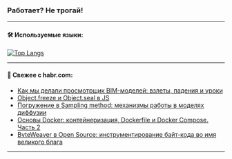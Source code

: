 ### Работает? Не трогай!

---
<!--
#### 🛠️ Technical stack:

![Java](https://img.shields.io/badge/Java-informational?logo=Oracle&style=flat&logoColor=white&color=FF4500)
![Kotlin](https://img.shields.io/badge/Kotlin-informational?logo=Kotlin&style=flat&logoColor=white&color=774D97)
![TS](https://img.shields.io/badge/TypeScript-informational?logo=typeScript&style=flat&logoColor=black&color=017acc)
![Python](https://img.shields.io/badge/Python-informational?logo=Python&style=flat&logoColor=black&color=ffdd54) <br>
![Spring](https://img.shields.io/badge/Spring-informational?logo=Spring&style=flat&logoColor=white&color=6DB33F) 
![SpringBoot](https://img.shields.io/badge/SpringBoot-informational?logo=SpringBoot&style=flat&logoColor=white&color=6DB33F)
![Nest](https://img.shields.io/badge/NestJS-informational?logo=NestJS&style=flat&logoColor=white&color=E0234E) 
![NodeJS](https://img.shields.io/badge/NodeJS-informational?logo=node.js&style=flat&logoColor=white&color=70A760)<br>
![PostgreSQL](https://img.shields.io/badge/PostgreSQL-informational?logo=PostgreSQL&style=flat&logoColor=white&color=DAA520)
![MongoDB](https://img.shields.io/badge/MongoDB-informational?logo=MongoDB&style=flat&logoColor=white&color=870000)
![Apache](https://img.shields.io/badge/Apache-informational?logo=apache&style=flat&logoColor=white&color=f74e28)

___ 
-->

#### 🛠️ Используемые языки:

[![Top Langs](https://github-readme-stats-u2qms2cxw-advtsettinggmailcoms-projects.vercel.app/api/top-langs/?username=zloylis&langs_count=10&hide_title=true&title_color=e6edf3&size_weight=0.5&count_weight=0.5&layout=compact&hide_progress=true&hide_border=true&theme=dracula)](https://github.com/zloylis)

<!---


####  :octocat:&nbsp;&nbsp; Статистика:

![GitHub stats](https://github-readme-stats-u2qms2cxw-advtsettinggmailcoms-projects.vercel.app/api?username=zloylis&show_icons=true&hide_border=true&theme=dracula&title_color=e6edf3&include_all_commits=true&count_private=true&hide_rank=false&hide_title=true&rank_icon=github)
-->
---

#### 💬 Свежее с habr.com:

<!-- BLOG-POST-LIST:START -->
- [Как мы делали просмотрщик BIM-моделей: взлеты, падения и уроки](https://habr.com/ru/articles/846382/?utm_source=habrahabr&utm_medium=rss&utm_campaign=846382)
- [Object.freeze и Object.seal в JS](https://habr.com/ru/companies/otus/articles/845226/?utm_source=habrahabr&utm_medium=rss&utm_campaign=845226)
- [Погружение в Sampling method: механизмы работы в моделях диффузии](https://habr.com/ru/articles/846358/?utm_source=habrahabr&utm_medium=rss&utm_campaign=846358)
- [Основы Docker: контейнеризация, Dockerfile и Docker Compose. Часть 2](https://habr.com/ru/companies/sibur_official/articles/846350/?utm_source=habrahabr&utm_medium=rss&utm_campaign=846350)
- [ByteWeaver в Open Source: инструментирование байт-кода во имя великого блага](https://habr.com/ru/companies/vk/articles/845872/?utm_source=habrahabr&utm_medium=rss&utm_campaign=845872)
<!-- BLOG-POST-LIST:END -->

---
